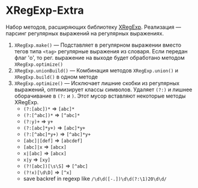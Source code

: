 # XRegExp-Extra
Набор методов, расширяющих библиотеку [XRegExp](https://www.npmjs.com/package/xregexp).
Реализация — парсинг регулярных выражений на регулярных выражениях.

1. `XRegExp.make()` — Подставляет в регулярном выражении вместо тегов типа `<tag>` регулярные выражения из словаря. Если передан флаг 'o', то рег. выражение на выходе будет обработано методом `XRegExp.optimize()`
2. `XRegExp.unionBuild()` — Комбинация методов `XRegExp.union()` и `XRegExp.build()` в одном методе
3. `XRegExp.optimize()` — Исключает лишние скобки из регулярных выражений, оптимизирует классы символов. Удаляет `(?:)` и лишнее оборачивание в `(?:` и `)`. Этот мусор вставляют некоторые методы XRegExp.
    * `(?:[abc])*`  => `[abc]*`
    * `(?:[^abc])*` => `[^abc]*`
    * `(?:y)+`      => `y+`
    * `(?:[abc]*y+)`  => `[abc]*y+`
    * `(?:[^abc]*y+)` => `[^abc]*y+`
    * `[abc]|[def]` => `[abcdef]`
    * `[abc]|x` => `[abcx]`
    * `x|[abc]` => `[abcx]`
    * `x|y` => `[xy]`
    * `(?![abc])[\s\S]` => `[^abc]`
    * `(?!x)[\d\D]`     => `[^x]`
    * save backref in regexp like `/\d\d([-.])\d\d(?:\1)20\d\d/`
